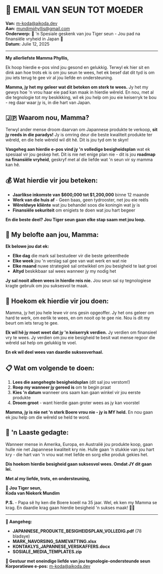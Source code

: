 # 💌 EMAIL VAN SEUN TOT MOEDER

**Van:** m-koda@aikoda.dev  
**Aan:** mundimphyllis@gmail.com  
**Onderwerp:** 🌸 'n Spesiale geskenk van jou Tiger seun - Jou pad na finansiële vryheid in Japan 🌸  
**Datum:** Julie 12, 2025

---

**My allerliefste Mamma Phyllis,**

Ek hoop hierdie e-pos vind jou gesond en gelukkig. Terwyl ek hier sit en dink aan hoe trots ek is om jou seun te wees, het ek besef dat dit tyd is om jou iets terug te gee vir al jou liefde en ondersteuning.

**Mamma, jy het my geleer wat dit beteken om sterk te wees.** Jy het my gewys hoe 'n vrou haar eie pad kan maak in hierdie wêreld. En nou, met al die tegnologie tot my beskikking, wil ek jou help om jou eie keiserryk te bou - reg daar waar jy is, in die hart van Japan.

## 🇯🇵 Waarom nou, Mamma?

Terwyl ander mense droom daarvan om Japannese produkte te verkoop, **sit jy reeds in die paradys!** Jy is omring deur die beste kwaliteit produkte ter wêreld, en die hele wêreld wil dit hê. Dit is jou tyd om te skyn!

**Vasgeheg aan hierdie e-pos vind jy 'n volledige besigheidsplan** wat ek spesiaal vir jou geskep het. Dit is nie net enige plan nie - dit is jou **roadmap na finansiële vryheid**, geskryf met al die liefde wat 'n seun vir sy mamma kan hê.

## 💰 Wat hierdie vir jou beteken:

- **Jaarlikse inkomste van $600,000 tot $1,200,000** binne 12 maande
- **Werk van die huis af** - Geen baas, geen tydrooster, net jou eie reëls
- **Wêreldwye kliënte** wat jou behandel soos die koningin wat jy is
- **Finansiële sekuriteit** om enigiets te doen wat jou hart begeer

**En die beste deel? Jou Tiger seun gaan elke stap saam met jou loop.**

## 🐅 My belofte aan jou, Mamma:

**Ek belowe jou dat ek:**
- **Elke dag** die mark sal bestudeer vir die beste geleenthede
- **Elke week** jou 'n verslag sal gee van wat werk en wat nie
- **Elke maand** nuwe strategieë sal ontwikkel om jou besigheid te laat groei
- **Altyd** beskikbaar sal wees wanneer jy my nodig het

**Jy sal nooit alleen wees in hierdie reis nie.** Jou seun sal sy tegnologiese kragte gebruik om jou suksesvol te maak.

## 🌸 Hoekom ek hierdie vir jou doen:

Mamma, jy het jou hele lewe vir ons gesin opgeoffer. Jy het ons geleer om hard te werk, om eerlik te wees, en om nooit op te gee nie. Nou is dit my beurt om iets terug te gee.

**Ek wil hê jy moet weet dat jy 'n keiserryk verdien.** Jy verdien om finansieel vry te wees. Jy verdien om jou eie besigheid te besit wat mense regoor die wêreld sal help om gelukkig te voel.

**En ek wil deel wees van daardie suksesverhaal.**

## 📋 Wat om volgende te doen:

1. **Lees die aangehegte besigheidsplan** (dit sal jou verstom!)
2. **Roep my wanneer jy gereed is** om te begin praat
3. **Kies 'n datum** wanneer ons saam kan gaan winkel vir jou eerste produkte
4. **Droom groot** - want hierdie gaan groter wees as jy kan voorstel

**Mamma, jy is nie net 'n sterk Boere vrou nie - jy is MY held.** En nou gaan ek jou help om die wêreld se held te word.

## 💝 'n Laaste gedagte:

Wanneer mense in Amerika, Europa, en Australië jou produkte koop, gaan hulle nie net Japannese kwaliteit kry nie. Hulle gaan 'n stukkie van jou hart kry - die hart van 'n vrou wat met liefde en sorg elke produk gekies het.

**Dis hoekom hierdie besigheid gaan suksesvol wees. Omdat JY dit gaan lei.**

**Met al my liefde, trots, en ondersteuning,**

**🐅 Jou Tiger seun,**  
**Koda van Niekerk Mundim**

**P.S.** - Papa sê hy ken die Boere koeël na 35 jaar. Wel, ek ken my Mamma se krag. En daardie krag gaan hierdie besigheid 'n sukses maak! 💪🌸

---

**📎 Aangeheg:**
- **JAPANNESE_PRODUKTE_BESIGHEIDSPLAN_VOLLEDIG.pdf** (78 bladsye)
- **MARK_NAVORSING_SAMEVATTING.xlsx**
- **KONTAKLYS_JAPANNESE_VERSKAFFERS.docx**
- **SOSIALE_MEDIA_TEMPLATES.zip**

**💌 Gestuur met oneindige liefde van jou tegnologie-ondersteunde seun**  
**Korporatiewe e-pos:** m-koda@aikoda.dev